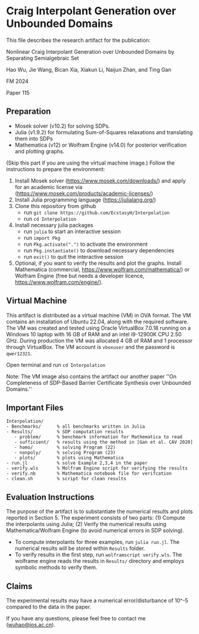 #  Craig Interpolant Generation over Unbounded Domains

This file describes the research artifact for the publication:

Nonlinear Craig Interpolant Generation over Unbounded Domains by Separating Semialgebraic Set

Hao Wu, Jie Wang, Bican Xia, Xiakun Li, Naijun Zhan, and Ting Gan

FM 2024

Paper 115

## Preparation

- Mosek solver (v10.2) for solving SDPs.
- Julia (v1.9.2) for formulating Sum-of-Squares relaxations and translating them into SDPs
- Mathematica (v12) or Wolfram Engine (v14.0) for posterior verification and plotting graphs.

(Skip this part if you are using the virtual machine image.) Follow the instructions to prepare the environment:
1. Install Mosek solver (https://www.mosek.com/downloads/) and apply for an academic license via (https://www.mosek.com/products/academic-licenses/)
2. Install Julia programming language (https://julialang.org/)
3. Clone this repository from github
   - run `git clone https://github.com/EcstasyH/Interpolation`
   - run `cd Interpolation` 
4. Install necessary julia packages
   - run `julia` to start an interactive session 
   - run `import Pkg`
   - run `Pkg.activate(".")` to activate the environment
   - run `Pkg.instantiate()` to download necessary dependencies
   - run `exit()` to quit the interactive session
5. Optional, if you want to verify the results and plot the graphs. Install Mathematica (commercial, https://www.wolfram.com/mathematica/) or Wolfram Engine (free but needs a developer licence, https://www.wolfram.com/engine/). 

## Virtual Machine

This artifact is distributed as a virtual machine (VM) in OVA format. The VM contains an installation of Ubuntu 22.04, along with the required software. The VM was created and tested using Oracle VirtualBox 7.0.18 running on a Windows 10 laptop with 16 GB of RAM and an intel i9-12900K CPU 2.50 GHz. During production the VM was allocated 4 GB of RAM and 1 processor through VirtualBox. The VM account is `vboxuser` and the password is `qwer12321`.

Open terminal and run `cd Interpolation`

Note: The VM image also contains the artifact our another paper ''On Completeness of SDP-Based Barrier Certificate Synthesis over Unbounded Domains.''

## Important Files

```
Interpolation/
- Benchmarks/      % all benchmarks written in Julia
- Results/         % SDP computation results
   - problem/      % benchmark information for Mathematica to read
   - sufficient/   % results using the method in [Gan et al. CAV 2020] 
   - homo/         % solving Program (22)
   - nonpoly/      % solving Program (23)
   - plots/        % plots using Mathematica
- run.jl           % solve Example 2,3,4 in the paper 
- verify.wls       % Molfram Engine script for verifying the results
- verify.nb        % Mathematica notebook file for verifcation
- clean.sh         % script for clean results
```

## Evaluation Instructions
The purpose of the artifact is to substantiate the numerical results and plots reported in Section 5. The experiment consists of two parts: (1) Compute the interpolants using Julia; (2) Verify the numerical results using Mathematica/Wolfram Engine (to avoid numerical errors in SDP solving).   

- To compute interpolants for three examples, run `julia run.jl`. The numerical results will be stored within `Results` folder.
- To verify results in the first step, run `wolframscript verify.wls`. The wolframe engine reads the results in `Results/` directory and employs symbolic methods to verify them. 

## Claims
The experimental results may have a numerical error/disturbance of 10^-5 compared to the data in the paper.   

If you have any questions, please feel free to contact me (wuhao@ios.ac.cn).